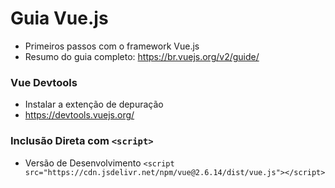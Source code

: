 # Guia Vue.js

- Primeiros passos com o framework Vue.js
- Resumo do guia completo: https://br.vuejs.org/v2/guide/

### Vue Devtools

- Instalar a extenção de depuração
- https://devtools.vuejs.org/

### Inclusão Direta com `<script>`

- Versão de Desenvolvimento
  `<script src="https://cdn.jsdelivr.net/npm/vue@2.6.14/dist/vue.js"></script>`

